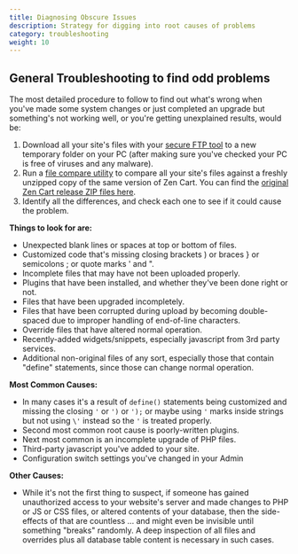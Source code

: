 ```yaml
---
title: Diagnosing Obscure Issues
description: Strategy for digging into root causes of problems
category: troubleshooting
weight: 10
---
```


## General Troubleshooting to find odd problems

The most detailed procedure to follow to find out what's wrong when you've made some system changes or just completed an upgrade but something's not working well, or you're getting unexplained results, would be:

1.  Download all your site's files with your [secure FTP tool](/user/first_steps/useful_tools/#ftp-tools) to a new temporary folder on your PC (after making sure you've checked your PC is free of viruses and any malware).
2.  Run a [file compare utility](/user/first_steps/useful_tools/#file-comparison-utility) to compare all your site's files against a freshly unzipped copy of the same version of Zen Cart. You can find the [original Zen Cart release ZIP files here](https://sourceforge.net/projects/zencart/files/).
3.  Identify all the differences, and check each one to see if it could cause the problem.

**Things to look for are:**

*   Unexpected blank lines or spaces at top or bottom of files.
*   Customized code that's missing closing brackets ) or braces } or semicolons ; or quote marks ' and ".
*   Incomplete files that may have not been uploaded properly.
*   Plugins that have been installed, and whether they've been done right or not.
*   Files that have been upgraded incompletely.
*   Files that have been corrupted during upload by becoming double-spaced due to improper handling of end-of-line characters.
*   Override files that have altered normal operation.
*   Recently-added widgets/snippets, especially javascript from 3rd party services.
*   Additional non-original files of any sort, especially those that contain "define" statements, since those can change normal operation.

**Most Common Causes:**

*   In many cases it's a result of `define()` statements being customized and missing the closing `'` or `')` or `');` or maybe using `'` marks inside strings but not using `\'` instead so the `'` is treated properly.
*   Second most common root cause is poorly-written plugins.
*   Next most common is an incomplete upgrade of PHP files.
*   Third-party javascript you've added to your site.
*   Configuration switch settings you've changed in your Admin

**Other Causes:**
*   While it's not the first thing to suspect, if someone has gained unauthorized access to your website's server and made changes to PHP or JS or CSS files, or altered contents of your database, then the side-effects of that are countless ... and might even be invisible until something "breaks" randomly. A deep inspection of all files and overrides plus all database table content is necessary in such cases.
